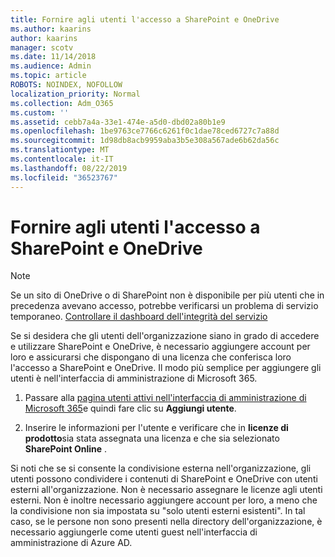 ```yaml
---
title: Fornire agli utenti l'accesso a SharePoint e OneDrive
ms.author: kaarins
author: kaarins
manager: scotv
ms.date: 11/14/2018
ms.audience: Admin
ms.topic: article
ROBOTS: NOINDEX, NOFOLLOW
localization_priority: Normal
ms.collection: Adm_O365
ms.custom: ''
ms.assetid: cebb7a4a-33e1-474e-a5d0-dbd02a80b1e9
ms.openlocfilehash: 1be9763ce7766c6261f0c1dae78ced6727c7a88d
ms.sourcegitcommit: 1d98db8acb9959aba3b5e308a567ade6b62da56c
ms.translationtype: MT
ms.contentlocale: it-IT
ms.lasthandoff: 08/22/2019
ms.locfileid: "36523767"
---
```

# <a name="give-users-access-to-sharepoint-and-onedrive"></a>Fornire agli utenti l'accesso a SharePoint e OneDrive

> [!NOTE]
> Se un sito di OneDrive o di SharePoint non è disponibile per più utenti che in precedenza avevano accesso, potrebbe verificarsi un problema di servizio temporaneo. [Controllare il dashboard dell'integrità del servizio](https://portal.office.com/adminportal/home#/servicehealth)
  
Se si desidera che gli utenti dell'organizzazione siano in grado di accedere e utilizzare SharePoint e OneDrive, è necessario aggiungere account per loro e assicurarsi che dispongano di una licenza che conferisca loro l'accesso a SharePoint e OneDrive. Il modo più semplice per aggiungere gli utenti è nell'interfaccia di amministrazione di Microsoft 365.
  
1. Passare alla [pagina utenti attivi nell'interfaccia di amministrazione di Microsoft 365](https://portal.office.com/adminportal/home#/users)e quindi fare clic su **Aggiungi utente**.
    
2. Inserire le informazioni per l'utente e verificare che in **licenze di prodotto**sia stata assegnata una licenza e che sia selezionato **SharePoint Online** . 
    
Si noti che se si consente la condivisione esterna nell'organizzazione, gli utenti possono condividere i contenuti di SharePoint e OneDrive con utenti esterni all'organizzazione. Non è necessario assegnare le licenze agli utenti esterni. Non è inoltre necessario aggiungere account per loro, a meno che la condivisione non sia impostata su "solo utenti esterni esistenti". In tal caso, se le persone non sono presenti nella directory dell'organizzazione, è necessario aggiungerle come utenti guest nell'interfaccia di amministrazione di Azure AD.
  

